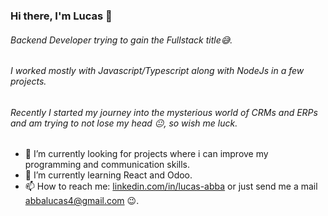 ### Hi there, I'm Lucas 👋

######    Backend Developer trying to gain the Fullstack title😅.
###### I worked mostly with Javascript/Typescript along with NodeJs in a few projects.
###### Recently I started my journey into the mysterious world of CRMs and ERPs and am trying to not lose my head 😐, so wish me luck.

- 🔭 I’m currently looking for projects where i can improve my programming and communication skills.
- 🌱 I’m currently learning React and Odoo.
- 📫 How to reach me: <a href="https://www.https://www.linkedin.com/in/lucas-abba/" >linkedin.com/in/lucas-abba</a> or just send me a mail abbalucas4@gmail.com 😉.
